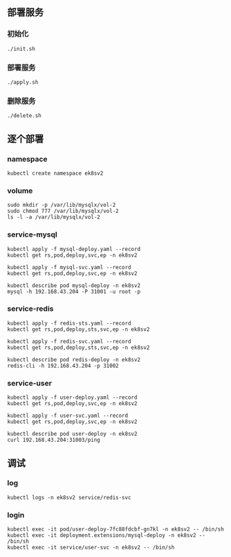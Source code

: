## 部署服务

### 初始化
```
./init.sh
```

### 部署服务
```
./apply.sh
```

### 删除服务
```
./delete.sh
```

## 逐个部署

### namespace
```
kubectl create namespace ek8sv2
```
### volume
```
sudo mkdir -p /var/lib/mysqlx/vol-2
sudo chmod 777 /var/lib/mysqlx/vol-2
ls -l -a /var/lib/mysqlx/vol-2
```
### service-mysql
```
kubectl apply -f mysql-deploy.yaml --record  
kubectl get rs,pod,deploy,svc,ep -n ek8sv2  

kubectl apply -f mysql-svc.yaml --record  
kubectl get rs,pod,deploy,svc,ep -n ek8sv2  

kubectl describe pod mysql-deploy -n ek8sv2  
mysql -h 192.168.43.204 -P 31001 -u root -p  
```
### service-redis  
```
kubectl apply -f redis-sts.yaml --record  
kubectl get rs,pod,deploy,sts,svc,ep -n ek8sv2  

kubectl apply -f redis-svc.yaml --record  
kubectl get rs,pod,deploy,sts,svc,ep -n ek8sv2  

kubectl describe pod redis-deploy -n ek8sv2  
redis-cli -h 192.168.43.204 -p 31002  
```
### service-user  
```
kubectl apply -f user-deploy.yaml --record  
kubectl get rs,pod,deploy,svc,ep -n ek8sv2  

kubectl apply -f user-svc.yaml --record  
kubectl get rs,pod,deploy,svc,ep -n ek8sv2  

kubectl describe pod user-deploy -n ek8sv2  
curl 192.168.43.204:31003/ping  
```

## 调试

### log
```
kubectl logs -n ek8sv2 service/redis-svc  
```
### login
```
kubectl exec -it pod/user-deploy-7fc88fdcbf-gn7kl -n ek8sv2 -- /bin/sh  
kubectl exec -it deployment.extensions/mysql-deploy -n ek8sv2 -- /bin/sh  
kubectl exec -it service/user-svc -n ek8sv2 -- /bin/sh  
```